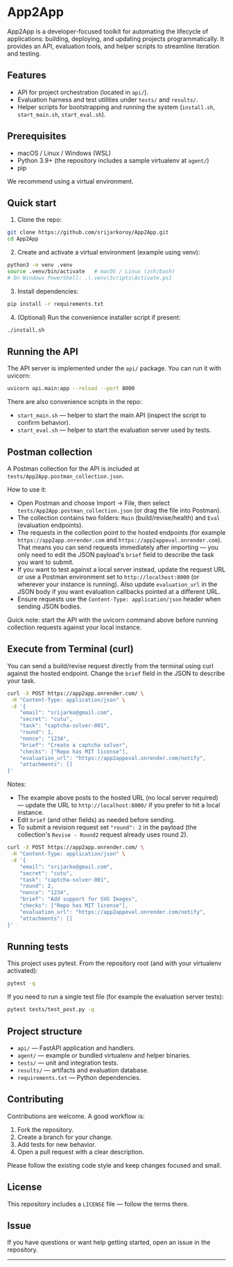 # App2App

App2App is a developer-focused toolkit for automating the lifecycle of applications: building, deploying, and updating projects programmatically. It provides an API, evaluation tools, and helper scripts to streamline iteration and testing.

## Features

- API for project orchestration (located in `api/`).
- Evaluation harness and test utilities under `tests/` and `results/`.
- Helper scripts for bootstrapping and running the system (`install.sh`, `start_main.sh`, `start_eval.sh`).

## Prerequisites

- macOS / Linux / Windows (WSL)
- Python 3.9+ (the repository includes a sample virtualenv at `agent/`)
- pip

We recommend using a virtual environment.

## Quick start

1. Clone the repo:

```bash
git clone https://github.com/srijarkoroy/App2App.git
cd App2App
```

2. Create and activate a virtual environment (example using venv):

```bash
python3 -m venv .venv
source .venv/bin/activate   # macOS / Linux (zsh/bash)
# On Windows PowerShell: .\.venv\Scripts\Activate.ps1
```

3. Install dependencies:

```bash
pip install -r requirements.txt
```

4. (Optional) Run the convenience installer script if present:

```bash
./install.sh
```

## Running the API

The API server is implemented under the `api/` package. You can run it with uvicorn:

```bash
uvicorn api.main:app --reload --port 8000
```

There are also convenience scripts in the repo:

- `start_main.sh` — helper to start the main API (inspect the script to confirm behavior).
- `start_eval.sh` — helper to start the evaluation server used by tests.

## Postman collection

A Postman collection for the API is included at `tests/App2App.postman_collection.json`.

How to use it:

- Open Postman and choose Import -> File, then select `tests/App2App.postman_collection.json` (or drag the file into Postman).
- The collection contains two folders: `Main` (build/revise/health) and `Eval` (evaluation endpoints).
- The requests in the collection point to the hosted endpoints (for example `https://app2app.onrender.com` and `https://app2appeval.onrender.com`). That means you can send requests immediately after importing — you only need to edit the JSON payload's `brief` field to describe the task you want to submit.
- If you want to test against a local server instead, update the request URL or use a Postman environment set to `http://localhost:8000` (or wherever your instance is running). Also update `evaluation_url` in the JSON body if you want evaluation callbacks pointed at a different URL.
- Ensure requests use the `Content-Type: application/json` header when sending JSON bodies.

Quick note: start the API with the uvicorn command above before running collection requests against your local instance.

## Execute from Terminal (curl)

You can send a build/revise request directly from the terminal using curl against the hosted endpoint. Change the `brief` field in the JSON to describe your task.

```bash
curl -X POST https://app2app.onrender.com/ \
 -H "Content-Type: application/json" \
 -d '{
	"email": "srijarko@gmail.com",
	"secret": "cutu",
	"task": "captcha-solver-001",
	"round": 1,
	"nonce": "1234",
	"brief": "Create a captcha solver",
	"checks": ["Repo has MIT license"],
	"evaluation_url": "https://app2appeval.onrender.com/notify",
	"attachments": []
}'
```

Notes:

- The example above posts to the hosted URL (no local server required) — update the URL to `http://localhost:8000/` if you prefer to hit a local instance.
- Edit `brief` (and other fields) as needed before sending.
- To submit a revision request set `"round": 2` in the payload (the collection's `Revise - Round2` request already uses round 2).

```bash
curl -X POST https://app2app.onrender.com/ \
 -H "Content-Type: application/json" \
 -d '{
	"email": "srijarko@gmail.com",
	"secret": "cutu",
	"task": "captcha-solver-001",
	"round": 2,
	"nonce": "1234",
	"brief": "Add support for SVG Images",
	"checks": ["Repo has MIT license"],
	"evaluation_url": "https://app2appeval.onrender.com/notify",
	"attachments": []
}'
```

## Running tests

This project uses pytest. From the repository root (and with your virtualenv activated):

```bash
pytest -q
```

If you need to run a single test file (for example the evaluation server tests):

```bash
pytest tests/test_post.py -q
```

## Project structure

- `api/` — FastAPI application and handlers.
- `agent/` — example or bundled virtualenv and helper binaries.
- `tests/` — unit and integration tests.
- `results/` — artifacts and evaluation database.
- `requirements.txt` — Python dependencies.

## Contributing

Contributions are welcome. A good workflow is:

1. Fork the repository.
2. Create a branch for your change.
3. Add tests for new behavior.
4. Open a pull request with a clear description.

Please follow the existing code style and keep changes focused and small.

## License

This repository includes a `LICENSE` file — follow the terms there.

## Issue

If you have questions or want help getting started, open an issue in the repository.

---
